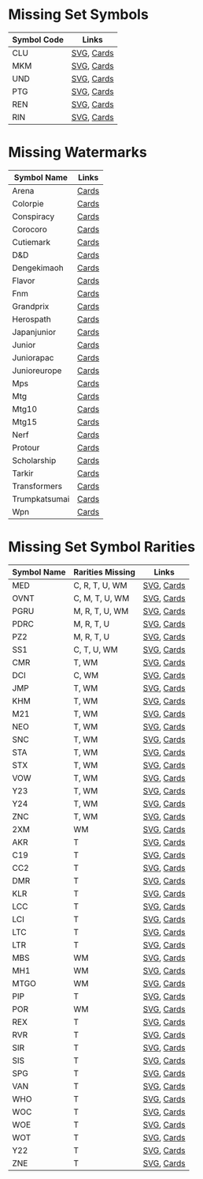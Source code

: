 # Missing Set Symbols
| Symbol Code   | Links         |
| ------------- | ------------- |
| CLU |[SVG](https://svgs.scryfall.io/sets/clu.svg), [Cards](https://scryfall.com/sets/clu) |
| MKM |[SVG](https://svgs.scryfall.io/sets/mkm.svg), [Cards](https://scryfall.com/sets/mkm) |
| UND |[SVG](https://svgs.scryfall.io/sets/und.svg), [Cards](https://scryfall.com/sets/tund) |
| PTG |[SVG](https://svgs.scryfall.io/sets/ptg.svg), [Cards](https://scryfall.com/sets/ptg) |
| REN |[SVG](https://svgs.scryfall.io/sets/ren.svg), [Cards](https://scryfall.com/sets/ren) |
| RIN |[SVG](https://svgs.scryfall.io/sets/rin.svg), [Cards](https://scryfall.com/sets/rin) |

# Missing Watermarks
| Symbol Name   | Links         |
| ------------- | ------------- |
| Arena |[Cards](https://scryfall.com/search?q=watermark%3Aarena) |
| Colorpie |[Cards](https://scryfall.com/search?q=watermark%3Acolorpie) |
| Conspiracy |[Cards](https://scryfall.com/search?q=watermark%3Aconspiracy) |
| Corocoro |[Cards](https://scryfall.com/search?q=watermark%3Acorocoro) |
| Cutiemark |[Cards](https://scryfall.com/search?q=watermark%3Acutiemark) |
| D&D |[Cards](https://scryfall.com/search?q=watermark%3Ad&d) |
| Dengekimaoh |[Cards](https://scryfall.com/search?q=watermark%3Adengekimaoh) |
| Flavor |[Cards](https://scryfall.com/search?q=watermark%3Aflavor) |
| Fnm |[Cards](https://scryfall.com/search?q=watermark%3Afnm) |
| Grandprix |[Cards](https://scryfall.com/search?q=watermark%3Agrandprix) |
| Herospath |[Cards](https://scryfall.com/search?q=watermark%3Aherospath) |
| Japanjunior |[Cards](https://scryfall.com/search?q=watermark%3Ajapanjunior) |
| Junior |[Cards](https://scryfall.com/search?q=watermark%3Ajunior) |
| Juniorapac |[Cards](https://scryfall.com/search?q=watermark%3Ajuniorapac) |
| Junioreurope |[Cards](https://scryfall.com/search?q=watermark%3Ajunioreurope) |
| Mps |[Cards](https://scryfall.com/search?q=watermark%3Amps) |
| Mtg |[Cards](https://scryfall.com/search?q=watermark%3Amtg) |
| Mtg10 |[Cards](https://scryfall.com/search?q=watermark%3Amtg10) |
| Mtg15 |[Cards](https://scryfall.com/search?q=watermark%3Amtg15) |
| Nerf |[Cards](https://scryfall.com/search?q=watermark%3Anerf) |
| Protour |[Cards](https://scryfall.com/search?q=watermark%3Aprotour) |
| Scholarship |[Cards](https://scryfall.com/search?q=watermark%3Ascholarship) |
| Tarkir |[Cards](https://scryfall.com/search?q=watermark%3Atarkir) |
| Transformers |[Cards](https://scryfall.com/search?q=watermark%3Atransformers) |
| Trumpkatsumai |[Cards](https://scryfall.com/search?q=watermark%3Atrumpkatsumai) |
| Wpn |[Cards](https://scryfall.com/search?q=watermark%3Awpn) |

# Missing Set Symbol Rarities
| Symbol Name   | Rarities Missing | Links |
| ------------- | ---------------- | ----- |
| MED | C, R, T, U, WM |[SVG](https://svgs.scryfall.io/sets/med.svg), [Cards](https://scryfall.com/sets/rin) |
| OVNT | C, M, T, U, WM |[SVG](https://svgs.scryfall.io/sets/ovnt.svg), [Cards](https://scryfall.com/sets/rin) |
| PGRU | M, R, T, U, WM |[SVG](https://svgs.scryfall.io/sets/pgru.svg), [Cards](https://scryfall.com/sets/rin) |
| PDRC | M, R, T, U |[SVG](https://svgs.scryfall.io/sets/pdrc.svg), [Cards](https://scryfall.com/sets/rin) |
| PZ2 | M, R, T, U |[SVG](https://svgs.scryfall.io/sets/pz2.svg), [Cards](https://scryfall.com/sets/rin) |
| SS1 | C, T, U, WM |[SVG](https://svgs.scryfall.io/sets/ss1.svg), [Cards](https://scryfall.com/sets/rin) |
| CMR | T, WM |[SVG](https://svgs.scryfall.io/sets/cmr.svg), [Cards](https://scryfall.com/sets/rin) |
| DCI | C, WM |[SVG](https://svgs.scryfall.io/sets/dci.svg), [Cards](https://scryfall.com/sets/rin) |
| JMP | T, WM |[SVG](https://svgs.scryfall.io/sets/jmp.svg), [Cards](https://scryfall.com/sets/rin) |
| KHM | T, WM |[SVG](https://svgs.scryfall.io/sets/khm.svg), [Cards](https://scryfall.com/sets/rin) |
| M21 | T, WM |[SVG](https://svgs.scryfall.io/sets/m21.svg), [Cards](https://scryfall.com/sets/rin) |
| NEO | T, WM |[SVG](https://svgs.scryfall.io/sets/neo.svg), [Cards](https://scryfall.com/sets/rin) |
| SNC | T, WM |[SVG](https://svgs.scryfall.io/sets/snc.svg), [Cards](https://scryfall.com/sets/rin) |
| STA | T, WM |[SVG](https://svgs.scryfall.io/sets/sta.svg), [Cards](https://scryfall.com/sets/rin) |
| STX | T, WM |[SVG](https://svgs.scryfall.io/sets/stx.svg), [Cards](https://scryfall.com/sets/rin) |
| VOW | T, WM |[SVG](https://svgs.scryfall.io/sets/vow.svg), [Cards](https://scryfall.com/sets/rin) |
| Y23 | T, WM |[SVG](https://svgs.scryfall.io/sets/y23.svg), [Cards](https://scryfall.com/sets/rin) |
| Y24 | T, WM |[SVG](https://svgs.scryfall.io/sets/y24.svg), [Cards](https://scryfall.com/sets/rin) |
| ZNC | T, WM |[SVG](https://svgs.scryfall.io/sets/znc.svg), [Cards](https://scryfall.com/sets/rin) |
| 2XM | WM |[SVG](https://svgs.scryfall.io/sets/2xm.svg), [Cards](https://scryfall.com/sets/rin) |
| AKR | T |[SVG](https://svgs.scryfall.io/sets/akr.svg), [Cards](https://scryfall.com/sets/rin) |
| C19 | T |[SVG](https://svgs.scryfall.io/sets/c19.svg), [Cards](https://scryfall.com/sets/rin) |
| CC2 | T |[SVG](https://svgs.scryfall.io/sets/cc2.svg), [Cards](https://scryfall.com/sets/rin) |
| DMR | T |[SVG](https://svgs.scryfall.io/sets/dmr.svg), [Cards](https://scryfall.com/sets/rin) |
| KLR | T |[SVG](https://svgs.scryfall.io/sets/klr.svg), [Cards](https://scryfall.com/sets/rin) |
| LCC | T |[SVG](https://svgs.scryfall.io/sets/lcc.svg), [Cards](https://scryfall.com/sets/rin) |
| LCI | T |[SVG](https://svgs.scryfall.io/sets/lci.svg), [Cards](https://scryfall.com/sets/rin) |
| LTC | T |[SVG](https://svgs.scryfall.io/sets/ltc.svg), [Cards](https://scryfall.com/sets/rin) |
| LTR | T |[SVG](https://svgs.scryfall.io/sets/ltr.svg), [Cards](https://scryfall.com/sets/rin) |
| MBS | WM |[SVG](https://svgs.scryfall.io/sets/mbs.svg), [Cards](https://scryfall.com/sets/rin) |
| MH1 | WM |[SVG](https://svgs.scryfall.io/sets/mh1.svg), [Cards](https://scryfall.com/sets/rin) |
| MTGO | WM |[SVG](https://svgs.scryfall.io/sets/mtgo.svg), [Cards](https://scryfall.com/sets/rin) |
| PIP | T |[SVG](https://svgs.scryfall.io/sets/pip.svg), [Cards](https://scryfall.com/sets/rin) |
| POR | WM |[SVG](https://svgs.scryfall.io/sets/por.svg), [Cards](https://scryfall.com/sets/rin) |
| REX | T |[SVG](https://svgs.scryfall.io/sets/rex.svg), [Cards](https://scryfall.com/sets/rin) |
| RVR | T |[SVG](https://svgs.scryfall.io/sets/rvr.svg), [Cards](https://scryfall.com/sets/rin) |
| SIR | T |[SVG](https://svgs.scryfall.io/sets/sir.svg), [Cards](https://scryfall.com/sets/rin) |
| SIS | T |[SVG](https://svgs.scryfall.io/sets/sis.svg), [Cards](https://scryfall.com/sets/rin) |
| SPG | T |[SVG](https://svgs.scryfall.io/sets/spg.svg), [Cards](https://scryfall.com/sets/rin) |
| VAN | T |[SVG](https://svgs.scryfall.io/sets/van.svg), [Cards](https://scryfall.com/sets/rin) |
| WHO | T |[SVG](https://svgs.scryfall.io/sets/who.svg), [Cards](https://scryfall.com/sets/rin) |
| WOC | T |[SVG](https://svgs.scryfall.io/sets/woc.svg), [Cards](https://scryfall.com/sets/rin) |
| WOE | T |[SVG](https://svgs.scryfall.io/sets/woe.svg), [Cards](https://scryfall.com/sets/rin) |
| WOT | T |[SVG](https://svgs.scryfall.io/sets/wot.svg), [Cards](https://scryfall.com/sets/rin) |
| Y22 | T |[SVG](https://svgs.scryfall.io/sets/y22.svg), [Cards](https://scryfall.com/sets/rin) |
| ZNE | T |[SVG](https://svgs.scryfall.io/sets/zne.svg), [Cards](https://scryfall.com/sets/rin) |
